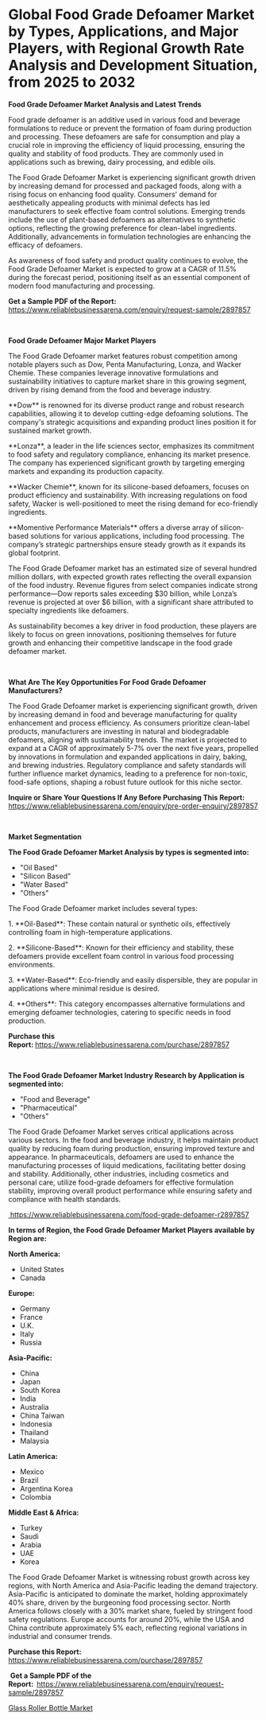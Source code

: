 <p><h1>Global Food Grade Defoamer Market by Types, Applications, and Major Players, with Regional Growth Rate Analysis and Development Situation, from 2025 to 2032</h1></p><p><strong>Food Grade Defoamer Market Analysis and Latest Trends</strong></p>
<p><p>Food grade defoamer is an additive used in various food and beverage formulations to reduce or prevent the formation of foam during production and processing. These defoamers are safe for consumption and play a crucial role in improving the efficiency of liquid processing, ensuring the quality and stability of food products. They are commonly used in applications such as brewing, dairy processing, and edible oils.</p><p>The Food Grade Defoamer Market is experiencing significant growth driven by increasing demand for processed and packaged foods, along with a rising focus on enhancing food quality. Consumers' demand for aesthetically appealing products with minimal defects has led manufacturers to seek effective foam control solutions. Emerging trends include the use of plant-based defoamers as alternatives to synthetic options, reflecting the growing preference for clean-label ingredients. Additionally, advancements in formulation technologies are enhancing the efficacy of defoamers.</p><p>As awareness of food safety and product quality continues to evolve, the Food Grade Defoamer Market is expected to grow at a CAGR of 11.5% during the forecast period, positioning itself as an essential component of modern food manufacturing and processing.</p></p>
<p><strong>Get a Sample PDF of the Report:&nbsp;</strong> <a href="https://www.reliablebusinessarena.com/enquiry/request-sample/2897857?utm_campaign=3354&utm_medium=2&utm_source=Github&utm_content=ia&utm_term=15032025&utm_id=food-grade-defoamer">https://www.reliablebusinessarena.com/enquiry/request-sample/2897857</a></p>
<p>&nbsp;</p>
<p><strong>Food Grade Defoamer Major Market Players</strong></p>
<p><p>The Food Grade Defoamer market features robust competition among notable players such as Dow, Penta Manufacturing, Lonza, and Wacker Chemie. These companies leverage innovative formulations and sustainability initiatives to capture market share in this growing segment, driven by rising demand from the food and beverage industry.</p><p>**Dow** is renowned for its diverse product range and robust research capabilities, allowing it to develop cutting-edge defoaming solutions. The company's strategic acquisitions and expanding product lines position it for sustained market growth.</p><p>**Lonza**, a leader in the life sciences sector, emphasizes its commitment to food safety and regulatory compliance, enhancing its market presence. The company has experienced significant growth by targeting emerging markets and expanding its production capacity.</p><p>**Wacker Chemie**, known for its silicone-based defoamers, focuses on product efficiency and sustainability. With increasing regulations on food safety, Wacker is well-positioned to meet the rising demand for eco-friendly ingredients.</p><p>**Momentive Performance Materials** offers a diverse array of silicon-based solutions for various applications, including food processing. The company’s strategic partnerships ensure steady growth as it expands its global footprint.</p><p>The Food Grade Defoamer market has an estimated size of several hundred million dollars, with expected growth rates reflecting the overall expansion of the food industry. Revenue figures from select companies indicate strong performance—Dow reports sales exceeding $30 billion, while Lonza’s revenue is projected at over $6 billion, with a significant share attributed to specialty ingredients like defoamers.</p><p>As sustainability becomes a key driver in food production, these players are likely to focus on green innovations, positioning themselves for future growth and enhancing their competitive landscape in the food grade defoamer market.</p></p>
<p>&nbsp;</p>
<p><strong>What Are The Key Opportunities For Food Grade Defoamer Manufacturers?</strong></p>
<p><p>The Food Grade Defoamer market is experiencing significant growth, driven by increasing demand in food and beverage manufacturing for quality enhancement and process efficiency. As consumers prioritize clean-label products, manufacturers are investing in natural and biodegradable defoamers, aligning with sustainability trends. The market is projected to expand at a CAGR of approximately 5-7% over the next five years, propelled by innovations in formulation and expanded applications in dairy, baking, and brewing industries. Regulatory compliance and safety standards will further influence market dynamics, leading to a preference for non-toxic, food-safe options, shaping a robust future outlook for this niche sector.</p></p>
<p><strong>Inquire or Share Your Questions If Any Before Purchasing This Report:</strong> <a href="https://www.reliablebusinessarena.com/enquiry/pre-order-enquiry/2897857?utm_campaign=3354&utm_medium=2&utm_source=Github&utm_content=ia&utm_term=15032025&utm_id=food-grade-defoamer">https://www.reliablebusinessarena.com/enquiry/pre-order-enquiry/2897857</a></p>
<p>&nbsp;</p>
<p><strong>Market Segmentation</strong></p>
<p><strong>The Food Grade Defoamer Market Analysis by types is segmented into:</strong></p>
<p><ul><li>"Oil Based"</li><li>"Silicon Based"</li><li>"Water Based"</li><li>"Others"</li></ul></p>
<p><p>The Food Grade Defoamer market includes several types: </p><p>1. **Oil-Based**: These contain natural or synthetic oils, effectively controlling foam in high-temperature applications.</p><p>  </p><p>2. **Silicone-Based**: Known for their efficiency and stability, these defoamers provide excellent foam control in various food processing environments.</p><p>3. **Water-Based**: Eco-friendly and easily dispersible, they are popular in applications where minimal residue is desired.</p><p>4. **Others**: This category encompasses alternative formulations and emerging defoamer technologies, catering to specific needs in food production.</p></p>
<p><strong>Purchase this Report:&nbsp;</strong><a href="https://www.reliablebusinessarena.com/purchase/2897857?utm_campaign=3354&utm_medium=2&utm_source=Github&utm_content=ia&utm_term=15032025&utm_id=food-grade-defoamer">https://www.reliablebusinessarena.com/purchase/2897857</a></p>
<p>&nbsp;</p>
<p><strong>The Food Grade Defoamer Market Industry Research by Application is segmented into:</strong></p>
<p><ul><li>"Food and Beverage"</li><li>"Pharmaceutical"</li><li>"Others"</li></ul></p>
<p><p>The Food Grade Defoamer Market serves critical applications across various sectors. In the food and beverage industry, it helps maintain product quality by reducing foam during production, ensuring improved texture and appearance. In pharmaceuticals, defoamers are used to enhance the manufacturing processes of liquid medications, facilitating better dosing and stability. Additionally, other industries, including cosmetics and personal care, utilize food-grade defoamers for effective formulation stability, improving overall product performance while ensuring safety and compliance with health standards.</p></p>
<p><a href="https://www.reliablebusinessarena.com/food-grade-defoamer-r2897857?utm_campaign=3354&utm_medium=2&utm_source=Github&utm_content=ia&utm_term=15032025&utm_id=food-grade-defoamer">&nbsp;https://www.reliablebusinessarena.com/food-grade-defoamer-r2897857</a></p>
<p><strong>In terms of Region, the Food Grade Defoamer Market Players available by Region are:</strong></p>
<p>
    <p> <strong> North America: </strong>
        <ul>
            <li>United States</li>
            <li>Canada</li>
        </ul>
        </p> 
    <p> <strong> Europe: </strong>
        <ul>
            <li>Germany</li>
            <li>France</li>
            <li>U.K.</li>
            <li>Italy</li>
            <li>Russia</li>
        </ul>
        </p> 
    <p> <strong> Asia-Pacific: </strong>
        <ul>
            <li>China</li>
            <li>Japan</li>
            <li>South Korea</li>
            <li>India</li>
            <li>Australia</li>
            <li>China Taiwan</li>
            <li>Indonesia</li>
            <li>Thailand</li>
            <li>Malaysia</li>
        </ul>
        </p> 
    <p> <strong> Latin America: </strong>
        <ul>
            <li>Mexico</li>
            <li>Brazil</li>
            <li>Argentina Korea</li>
            <li>Colombia</li>
        </ul>
        </p> 
    <p> <strong> Middle East & Africa: </strong>
        <ul>
            <li>Turkey</li>
            <li>Saudi</li>
            <li>Arabia</li>
            <li>UAE</li>
            <li>Korea</li>
        </ul>
    </p>
    </p>
<p><p>The Food Grade Defoamer Market is witnessing robust growth across key regions, with North America and Asia-Pacific leading the demand trajectory. Asia-Pacific is anticipated to dominate the market, holding approximately 40% share, driven by the burgeoning food processing sector. North America follows closely with a 30% market share, fueled by stringent food safety regulations. Europe accounts for around 20%, while the USA and China contribute approximately 5% each, reflecting regional variations in industrial and consumer trends.</p></p>
<p><strong>Purchase this Report: </strong><a href="https://www.reliablebusinessarena.com/purchase/2897857?utm_campaign=3354&utm_medium=2&utm_source=Github&utm_content=ia&utm_term=15032025&utm_id=food-grade-defoamer">https://www.reliablebusinessarena.com/purchase/2897857</a></p>
<p>&nbsp;<strong>Get a Sample PDF of the Report:&nbsp;&nbsp;</strong><a href="https://www.reliablebusinessarena.com/enquiry/request-sample/2897857?utm_campaign=3354&utm_medium=2&utm_source=Github&utm_content=ia&utm_term=15032025&utm_id=food-grade-defoamer">https://www.reliablebusinessarena.com/enquiry/request-sample/2897857</a></p>
<p><strong></strong></p>
<p><p><a href="https://github.com/rosalinebhakta48/Market-Research-Report-List-1/blob/main/glass-roller-bottle-market.md?utm_campaign=3354&utm_medium=2&utm_source=Github&utm_content=ia&utm_term=15032025&utm_id=food-grade-defoamer">Glass Roller Bottle Market</a></p></p>